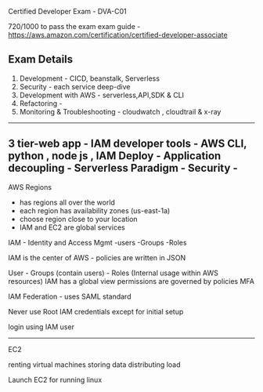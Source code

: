 Certified Developer Exam - DVA-C01

720/1000 to pass the exam
 exam guide - https://aws.amazon.com/certification/certified-developer-associate
 
 Exam Details
 ---------------
 1. Development -  CICD, beanstalk, Serverless
 2. Security - each service deep-dive
 3. Development with AWS - serverless,API,SDK & CLI
 4. Refactoring - 
 5. Monitoring & Troubleshooting - cloudwatch , cloudtrail & x-ray
 
 -------------------------------------------------------------------------------------------------------------------------
 
 3 tier-web app - IAM
 developer tools - AWS CLI, python , node js , IAM
 Deploy - 
 Application decoupling - 
 Serverless Paradigm - 
 Security - 
 ---------------------------------------------------------------------------------------------------------------------------
 
 AWS Regions
 
 - has regions all over the world
 - each region has availability zones (us-east-1a)
 - choose region close to your location
 - IAM and EC2 are global services
 
 
 IAM - Identity and Access Mgmt
  -users
  -Groups
  -Roles
  
IAM is the center of AWS - policies are written in JSON

User - Groups (contain users) - Roles (Internal usage within AWS resources)
IAM has a global view
permissions are governed by policies
MFA

IAM Federation - uses SAML standard

Never use Root IAM credentials except for initial setup

login using IAM user

------------------------------------------------------------------------------------------------------------------------

EC2

 renting virtual machines
 storing data
 distributing load

Launch EC2 for running linux


 
 






